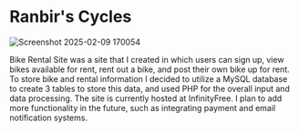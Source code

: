 <h1>Ranbir's Cycles</h1>

![Screenshot 2025-02-09 170054](https://github.com/user-attachments/assets/dcf69d2f-be06-4426-9202-daf358671d94)

<p>Bike Rental Site was a site that I created in which users can sign up, view bikes available for rent, rent out a bike, and post their own bike up for rent.
To store bike and rental information I decided to utilize a MySQL database to create 3 tables to store this data, and used PHP for the overall input and data processing. 
The site is currently hosted at InfinityFree.
I plan to add more functionality in the future, such as integrating payment and email notification systems.</p>



